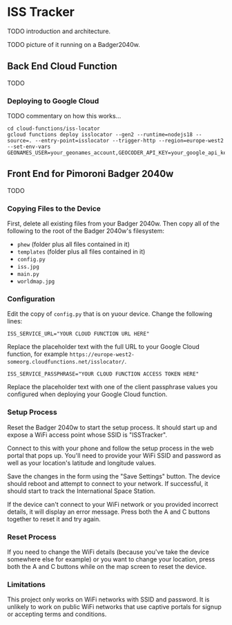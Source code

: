 # ISS Tracker

TODO introduction and architecture.

TODO picture of it running on a Badger2040w.

## Back End Cloud Function

TODO

### Deploying to Google Cloud

TODO commentary on how this works...

```
cd cloud-functions/iss-locator
gcloud functions deploy isslocator --gen2 --runtime=nodejs18 --source=. --entry-point=isslocator --trigger-http --region=europe-west2 --set-env-vars GEONAMES_USER=your_geonames_account,GEOCODER_API_KEY=your_google_api_key,CLIENT_PASSPHRASES="valid_passphrase_1|valid_passphrase_2|valid_passphrase_n"
```

## Front End for Pimoroni Badger 2040w

TODO

### Copying Files to the Device

First, delete all existing files from your Badger 2040w.  Then copy all of the following to the root of the Badger 2040w's filesystem:

* `phew` (folder plus all files contained in it)
* `templates` (folder plus all files contained in it)
* `config.py`
* `iss.jpg`
* `main.py`
* `worldmap.jpg`

### Configuration

Edit the copy of `config.py` that is on yuour device.  Change the following lines:

```
ISS_SERVICE_URL="YOUR CLOUD FUNCTION URL HERE"
```

Replace the placeholder text with the full URL to your Google Cloud function, for example `https://europe-west2-someorg.cloudfunctions.net/isslocator/`.

```
ISS_SERVICE_PASSPHRASE="YOUR CLOUD FUNCTION ACCESS TOKEN HERE"
```

Replace the placeholder text with one of the client passphrase values you configured when deploying your Google Cloud function.

### Setup Process

Reset the Badger 2040w to start the setup process.  It should start up and expose a WiFi access point whose SSID is "ISSTracker".

Connect to this with your phone and follow the setup process in the web portal that pops up.  You'll need to provide your WiFi SSID and password as well as your location's latitude and longitude values.

Save the changes in the form using the "Save Settings" button.  The device should reboot and attempt to connect to your network.  If successful, it should start to track the International Space Station.

If the device can't connect to your WiFi network or you provided incorrect details, it will display an error message.  Press both the A and C buttons together to reset it and try again.

### Reset Process

If you need to change the WiFi details (because you've take the device somewhere else for example) or you want to change your location, press both the A and C buttons while on the map screen to reset the device.

### Limitations

This project only works on WiFi networks with SSID and password.  It is unlikely to work on public WiFi networks that use captive portals for signup or accepting terms and conditions.